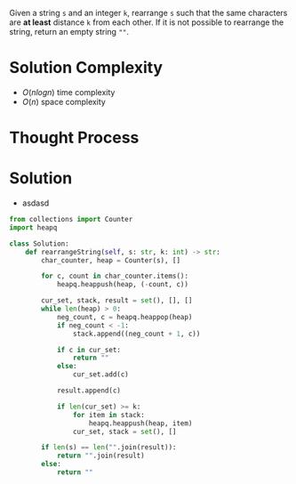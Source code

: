 Given a string `s` and an integer `k`, rearrange `s` such that the same characters are **at least** distance `k` from each other. If it is not possible to rearrange the string, return an empty string `""`.
# Solution Complexity
- $O(nlogn)$ time complexity
- $O(n)$ space complexity
# Thought Process
# Solution
- asdasd
```Python
from collections import Counter
import heapq

class Solution:
	def rearrangeString(self, s: str, k: int) -> str:
		char_counter, heap = Counter(s), []

		for c, count in char_counter.items():
			heapq.heappush(heap, (-count, c))

		cur_set, stack, result = set(), [], []
		while len(heap) > 0:
			neg_count, c = heapq.heappop(heap)
			if neg_count < -1:
				stack.append((neg_count + 1, c))

			if c in cur_set:
				return ""
			else:
				cur_set.add(c)

			result.append(c)

			if len(cur_set) >= k:
				for item in stack:
					heapq.heappush(heap, item)
				cur_set, stack = set(), []

		if len(s) == len("".join(result)):
			return "".join(result)
		else:
			return ""
```